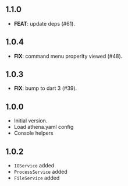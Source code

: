 ## 1.1.0

 - **FEAT**: update deps (#61).

## 1.0.4

 - **FIX**: command menu properlty viewed (#48).

## 1.0.3

 - **FIX**: bump to dart 3 (#39).

## 1.0.0

- Initial version.
- Load athena.yaml config
- Console helpers

## 1.0.2

- `IOService` added
- `ProcessService` added
- `FileService` added